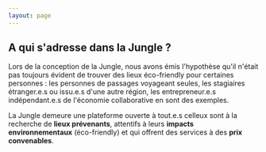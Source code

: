 ```yaml
---
layout: page
---
```


## A qui s'adresse dans la Jungle ?

Lors de la conception de la Jungle, nous avons émis l'hypothèse qu'il n'était pas toujours évident de trouver des lieux éco-friendly pour certaines personnes : les personnes de passages voyageant seules, les stagiaires étranger.e.s ou issu.e.s d'une autre région, les entrepreneur.e.s indépendant.e.s de l'économie collaborative en sont des exemples.

La Jungle demeure une plateforme ouverte à tout.e.s celleux sont à la recherche de **lieux prévenants**, attentifs à leurs **impacts environnementaux** (éco-friendly) et qui offrent des services à des **prix convenables**.
